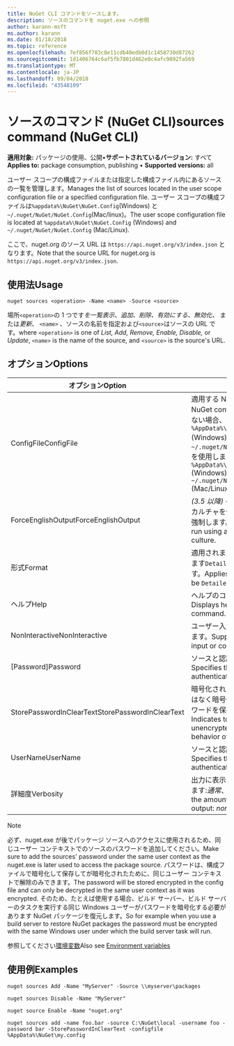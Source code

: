 ```yaml
---
title: NuGet CLI コマンドをソースします。
description: ソースのコマンドを nuget.exe への参照
author: karann-msft
ms.author: karann
ms.date: 01/18/2018
ms.topic: reference
ms.openlocfilehash: 7ef856f783c8e11cdb40edb0d1c1458730d87262
ms.sourcegitcommit: 1d1406764c6af5fb7801d462e0c4afc9092fa569
ms.translationtype: MT
ms.contentlocale: ja-JP
ms.lasthandoff: 09/04/2018
ms.locfileid: "43548109"
---
```

# <a name="sources-command-nuget-cli"></a><span data-ttu-id="b9575-103">ソースのコマンド (NuGet CLI)</span><span class="sxs-lookup"><span data-stu-id="b9575-103">sources command (NuGet CLI)</span></span>

<span data-ttu-id="b9575-104">**適用対象:** パッケージの使用、公開&bullet;**サポートされているバージョン:** すべて</span><span class="sxs-lookup"><span data-stu-id="b9575-104">**Applies to:** package consumption, publishing &bullet; **Supported versions:** all</span></span>

<span data-ttu-id="b9575-105">ユーザー スコープの構成ファイルまたは指定した構成ファイル内にあるソースの一覧を管理します。</span><span class="sxs-lookup"><span data-stu-id="b9575-105">Manages the list of sources located in the user scope configuration file or a specified configuration file.</span></span> <span data-ttu-id="b9575-106">ユーザー スコープの構成ファイルは`%appdata%\NuGet\NuGet.Config`(Windows) と`~/.nuget/NuGet/NuGet.Config`(Mac/linux)。</span><span class="sxs-lookup"><span data-stu-id="b9575-106">The user scope configuration file is located at `%appdata%\NuGet\NuGet.Config` (Windows) and `~/.nuget/NuGet/NuGet.Config` (Mac/Linux).</span></span>

<span data-ttu-id="b9575-107">ここで、nuget.org のソース URL は `https://api.nuget.org/v3/index.json` となります。</span><span class="sxs-lookup"><span data-stu-id="b9575-107">Note that the source URL for nuget.org is `https://api.nuget.org/v3/index.json`.</span></span>

## <a name="usage"></a><span data-ttu-id="b9575-108">使用法</span><span class="sxs-lookup"><span data-stu-id="b9575-108">Usage</span></span>

```cli
nuget sources <operation> -Name <name> -Source <source>
```

<span data-ttu-id="b9575-109">場所`<operation>`の 1 つです*を一覧表示、追加、削除、有効にする、無効化、* または*更新*、 `<name>` 、ソースの名前を指定および`<source>`はソースの URL です。</span><span class="sxs-lookup"><span data-stu-id="b9575-109">where `<operation>` is one of *List, Add, Remove, Enable, Disable,* or *Update*, `<name>` is the name of the source, and `<source>` is the source's URL.</span></span>

## <a name="options"></a><span data-ttu-id="b9575-110">オプション</span><span class="sxs-lookup"><span data-stu-id="b9575-110">Options</span></span>

| <span data-ttu-id="b9575-111">オプション</span><span class="sxs-lookup"><span data-stu-id="b9575-111">Option</span></span> | <span data-ttu-id="b9575-112">説明</span><span class="sxs-lookup"><span data-stu-id="b9575-112">Description</span></span> |
| --- | --- |
| <span data-ttu-id="b9575-113">ConfigFile</span><span class="sxs-lookup"><span data-stu-id="b9575-113">ConfigFile</span></span> | <span data-ttu-id="b9575-114">適用する NuGet 構成ファイル。</span><span class="sxs-lookup"><span data-stu-id="b9575-114">The NuGet configuration file to apply.</span></span> <span data-ttu-id="b9575-115">指定しない場合、 `%AppData%\NuGet\NuGet.Config` (Windows) または`~/.nuget/NuGet/NuGet.Config`(Mac/linux) を使用します。</span><span class="sxs-lookup"><span data-stu-id="b9575-115">If not specified, `%AppData%\NuGet\NuGet.Config` (Windows) or `~/.nuget/NuGet/NuGet.Config` (Mac/Linux) is used.</span></span>|
| <span data-ttu-id="b9575-116">ForceEnglishOutput</span><span class="sxs-lookup"><span data-stu-id="b9575-116">ForceEnglishOutput</span></span> | <span data-ttu-id="b9575-117">*(3.5 以降)* インバリアントの英語ベースのカルチャを使用して実行する nuget.exe を強制します。</span><span class="sxs-lookup"><span data-stu-id="b9575-117">*(3.5+)* Forces nuget.exe to run using an invariant, English-based culture.</span></span> |
| <span data-ttu-id="b9575-118">形式</span><span class="sxs-lookup"><span data-stu-id="b9575-118">Format</span></span> | <span data-ttu-id="b9575-119">適用されます、`list`アクションを指定できます`Detailed`(既定値) または`Short`します。</span><span class="sxs-lookup"><span data-stu-id="b9575-119">Applies to the `list` action and can be `Detailed` (the default) or `Short`.</span></span> |
| <span data-ttu-id="b9575-120">ヘルプ</span><span class="sxs-lookup"><span data-stu-id="b9575-120">Help</span></span> | <span data-ttu-id="b9575-121">ヘルプのコマンドの情報を表示します。</span><span class="sxs-lookup"><span data-stu-id="b9575-121">Displays help information for the command.</span></span> |
| <span data-ttu-id="b9575-122">NonInteractive</span><span class="sxs-lookup"><span data-stu-id="b9575-122">NonInteractive</span></span> | <span data-ttu-id="b9575-123">ユーザー入力や確認のプロンプトを抑制します。</span><span class="sxs-lookup"><span data-stu-id="b9575-123">Suppresses prompts for user input or confirmations.</span></span> |
| <span data-ttu-id="b9575-124">[Password]</span><span class="sxs-lookup"><span data-stu-id="b9575-124">Password</span></span> | <span data-ttu-id="b9575-125">ソースと認証のパスワードを指定します。</span><span class="sxs-lookup"><span data-stu-id="b9575-125">Specifies the password for authenticating with the source.</span></span> |
| <span data-ttu-id="b9575-126">StorePasswordInClearText</span><span class="sxs-lookup"><span data-stu-id="b9575-126">StorePasswordInClearText</span></span> | <span data-ttu-id="b9575-127">暗号化された形式を格納する既定の動作ではなく暗号化されていないテキストでパスワードを保存することを示します。</span><span class="sxs-lookup"><span data-stu-id="b9575-127">Indicates to store the password in unencrypted text instead of the default behavior of storing an encrypted form.</span></span> |
| <span data-ttu-id="b9575-128">UserName</span><span class="sxs-lookup"><span data-stu-id="b9575-128">UserName</span></span> | <span data-ttu-id="b9575-129">ソースと認証のユーザー名を指定します。</span><span class="sxs-lookup"><span data-stu-id="b9575-129">Specifies the user name for authenticating with the source.</span></span> |
| <span data-ttu-id="b9575-130">詳細度</span><span class="sxs-lookup"><span data-stu-id="b9575-130">Verbosity</span></span> | <span data-ttu-id="b9575-131">出力に表示される詳細データの量を指定します:*通常*、 *quiet*、*詳細*します。</span><span class="sxs-lookup"><span data-stu-id="b9575-131">Specifies the amount of detail displayed in the output: *normal*, *quiet*, *detailed*.</span></span> |

> [!Note]
> <span data-ttu-id="b9575-132">必ず、nuget.exe が後でパッケージ ソースへのアクセスに使用されるため、同じユーザー コンテキストでのソースのパスワードを追加してください。</span><span class="sxs-lookup"><span data-stu-id="b9575-132">Make sure to add the sources' password under the same user context as the nuget.exe is later used to access the package source.</span></span> <span data-ttu-id="b9575-133">パスワードは、構成ファイルで暗号化して保存してが暗号化されたために、同じユーザー コンテキストで解除のみできます。</span><span class="sxs-lookup"><span data-stu-id="b9575-133">The password will be stored encrypted in the config file and can only be decrypted in the same user context as it was encrypted.</span></span> <span data-ttu-id="b9575-134">そのため、たとえば使用する場合、ビルド サーバー、ビルド サーバーのタスクを実行する同じ Windows ユーザーがパスワードを暗号化する必要があります NuGet パッケージを復元します。</span><span class="sxs-lookup"><span data-stu-id="b9575-134">So for example when you use a build server to restore NuGet packages the password must be encrypted with the same Windows user under which  the build server task will run.</span></span>

<span data-ttu-id="b9575-135">参照してください[環境変数](cli-ref-environment-variables.md)</span><span class="sxs-lookup"><span data-stu-id="b9575-135">Also see [Environment variables](cli-ref-environment-variables.md)</span></span>

## <a name="examples"></a><span data-ttu-id="b9575-136">使用例</span><span class="sxs-lookup"><span data-stu-id="b9575-136">Examples</span></span>

```cli
nuget sources Add -Name "MyServer" -Source \\myserver\packages

nuget sources Disable -Name "MyServer"

nuget source Enable -Name "nuget.org"

nuget sources add -name foo.bar -source C:\NuGet\local -username foo -password bar -StorePasswordInClearText -configfile %AppData%\NuGet\my.config
```
